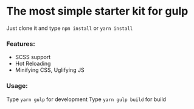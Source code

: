 # The most simple starter kit for gulp
Just clone it and type `npm install` or `yarn install`

### Features:
- SCSS support
- Hot Reloading
- Minifying CSS, Uglifying JS

### Usage:
Type `yarn gulp` for development
Type `yarn gulp build` for build